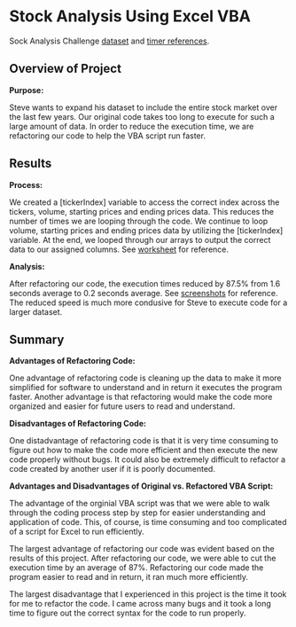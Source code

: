 # Stock Analysis Using Excel VBA

Sock Analysis Challenge [dataset](https://github.com/corispade/stock-analysis/blob/main/VBA_Challenge.xlsm) and [timer references](https://github.com/corispade/stock-analysis/tree/main/Resources).

## **Overview of Project**

**Purpose:**

Steve wants to expand his dataset to include the entire stock market over the last few years. Our original code takes too long to execute for such a large amount of data. In order to reduce the execution time, we are refactoring our code to help the VBA script run faster.

## **Results**

**Process:**

We created a [tickerIndex] variable to access the correct index across the tickers, volume, starting prices and ending prices data. This reduces the number of times we are looping through the code. We continue to loop volume, starting prices and ending prices data by utilizing the [tickerIndex] variable. At the end, we looped through our arrays to output the correct data to our assigned columns. See [worksheet](https://github.com/corispade/stock-analysis/blob/main/VBA_Challenge.xlsm) for reference. 

**Analysis:**

After refactoring our code, the execution times reduced by 87.5% from 1.6 seconds average to 0.2 seconds average. See [screenshots](https://github.com/corispade/stock-analysis/tree/main/Resources) for reference. The reduced speed is much more condusive for Steve to execute code for a larger dataset.

## **Summary**

**Advantages of Refactoring Code:**

One advantage of refactoring code is cleaning up the data to make it more simplified for software to understand and in return it executes the program faster. Another advantage is that refactoring would make the code more organized and easier for future users to read and understand.

**Disadvantages of Refactoring Code:**

One distadvantage of refactoring code is that it is very time consuming to figure out how to make the code more efficient and then execute the new code properly without bugs. It could also be extremely difficult to refactor a code created by another user if it is poorly documented. 

**Advantages and Disadvantages of Original vs. Refactored VBA Script:**

The advantage of the orginial VBA script was that we were able to walk through the coding process step by step for easier understanding and application of code. This, of course, is time consuming and too complicated of a script for Excel to run efficiently.

The largest advantage of refactoring our code was evident based on the results of this project. After refactoring our code, we were able to cut the execution time by an average of 87%. Refactoring our code made the program easier to read and in return, it ran much more efficiently.

The largest disadvantage that I experienced in this project is the time it took for me to refactor the code. I came across many bugs and it took a long time to figure out the correct syntax for the code to run properly.
